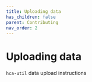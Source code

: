 ```yaml
---
title: Uploading data
has_children: false
parent: Contributing
nav_order: 2
---
```


# Uploading data

`hca-util` data upload instructions
